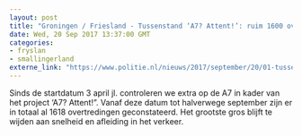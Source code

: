 ```yaml
---
layout: post
title: "Groningen / Friesland - Tussenstand ‘A7? Attent!’: ruim 1600 overtredingen"
date: Wed, 20 Sep 2017 13:37:00 GMT
categories: 
- fryslan 
- smallingerland 
externe_link: "https://www.politie.nl/nieuws/2017/september/20/01-tussenstand-a7-attent-ruim-1600-overtredingen.html"
---
```


Sinds de startdatum 3 april jl. controleren we extra op de A7 in kader van het project ‘A7? Attent!”. Vanaf deze datum tot halverwege september zijn er in totaal al 1618 overtredingen geconstateerd. Het grootste gros blijft te wijden aan snelheid en afleiding in het verkeer.
